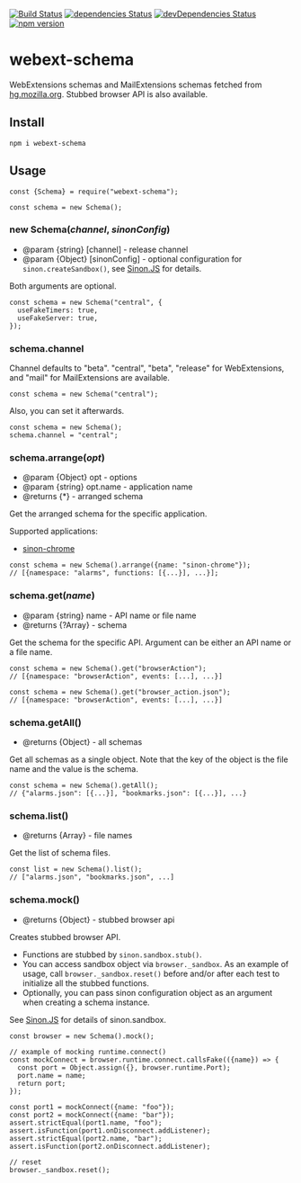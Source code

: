 [![Build Status](https://travis-ci.org/asamuzaK/webext-schema.svg?branch=master)](https://travis-ci.org/asamuzaK/webext-schema)
[![dependencies Status](https://david-dm.org/asamuzaK/webext-schema/status.svg)](https://david-dm.org/asamuzaK/webext-schema)
[![devDependencies Status](https://david-dm.org/asamuzaK/webext-schema/dev-status.svg)](https://david-dm.org/asamuzaK/webext-schema?type=dev)
[![npm version](https://badge.fury.io/js/webext-schema.svg)](https://badge.fury.io/js/webext-schema)

# webext-schema

WebExtensions schemas and MailExtensions schemas fetched from [hg.mozilla.org](https://hg.mozilla.org/).
Stubbed browser API is also available.

## Install

```
npm i webext-schema
```

## Usage

```
const {Schema} = require("webext-schema");

const schema = new Schema();
```

### new Schema(<var>channel</var>, <var>sinonConfig</var>)

* @param {string} [channel] - release channel
* @param {Object} [sinonConfig] - optional configuration for `sinon.createSandbox()`, see [Sinon.JS](https://sinonjs.org/) for details.

Both arguments are optional.

```
const schema = new Schema("central", {
  useFakeTimers: true,
  useFakeServer: true,
});
```

### schema.channel

Channel defaults to "beta".
"central", "beta", "release" for WebExtensions, and "mail" for MailExtensions are available.

```
const schema = new Schema("central");
```

Also, you can set it afterwards.

```
const schema = new Schema();
schema.channel = "central";
```

### schema.arrange(<var>opt</var>)

* @param {Object} opt - options
* @param {string} opt.name - application name
* @returns {*} - arranged schema

Get the arranged schema for the specific application.

Supported applications:

* [sinon-chrome](https://www.npmjs.com/package/sinon-chrome)

```
const schema = new Schema().arrange({name: "sinon-chrome"});
// [{namespace: "alarms", functions: [{...}], ...}];
```

### schema.get(<var>name</var>)

* @param {string} name - API name or file name
* @returns {?Array} - schema

Get the schema for the specific API.
Argument can be either an API name or a file name.

```
const schema = new Schema().get("browserAction");
// [{namespace: "browserAction", events: [...], ...}]
```

```
const schema = new Schema().get("browser_action.json");
// [{namespace: "browserAction", events: [...], ...}]
```

### schema.getAll()

* @returns {Object} - all schemas

Get all schemas as a single object.
Note that the key of the object is the file name and the value is the schema.

```
const schema = new Schema().getAll();
// {"alarms.json": [{...}], "bookmarks.json": [{...}], ...}
```

### schema.list()

* @returns {Array} - file names

Get the list of schema files.

```
const list = new Schema().list();
// ["alarms.json", "bookmarks.json", ...]
```

### schema.mock()

* @returns {Object} - stubbed browser api

Creates stubbed browser API.

* Functions are stubbed by `sinon.sandbox.stub()`.
* You can access sandbox object via `browser._sandbox`.
  As an example of usage, call `browser._sandbox.reset()` before and/or after each test to initialize all the stubbed functions.
* Optionally, you can pass sinon configuration object as an argument when creating a schema instance.

See [Sinon.JS](https://sinonjs.org/) for details of sinon.sandbox.

```
const browser = new Schema().mock();

// example of mocking runtime.connect()
const mockConnect = browser.runtime.connect.callsFake(({name}) => {
  const port = Object.assign({}, browser.runtime.Port);
  port.name = name;
  return port;
});

const port1 = mockConnect({name: "foo"});
const port2 = mockConnect({name: "bar"});
assert.strictEqual(port1.name, "foo");
assert.isFunction(port1.onDisconnect.addListener);
assert.strictEqual(port2.name, "bar");
assert.isFunction(port2.onDisconnect.addListener);

// reset
browser._sandbox.reset();
```
